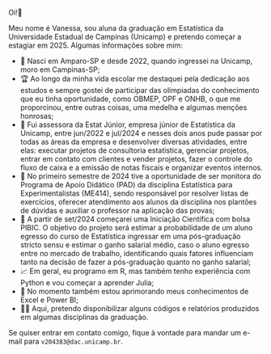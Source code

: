 Oi!👋

Meu nome é Vanessa, sou aluna da graduação em Estatística da Universidade Estadual de Campinas (Unicamp) e pretendo começar a estagiar em 2025. Algumas informações sobre mim:

- :round_pushpin: Nasci em Amparo-SP e desde 2022, quando ingressei na Unicamp, moro em Campinas-SP;
- :trophy: Ao longo da minha vida escolar me destaquei pela dedicação aos estudos e sempre gostei de participar das olímpiadas do conhecimento que eu tinha oportunidade, como OBMEP, OPF e ONHB, o que me proporcinou, entre outras coisas, uma medelha e algumas menções honrosas;
- :briefcase: Fui assessora da Estat Júnior, empresa júnior de Estatística da Unicamp, entre jun/2022 e jul/2024 e nesses dois anos pude passar por todas as áreas da empresa e desenvolver diversas atividades, entre elas: executar projetos de consultoria estatística, gerenciar projetos, entrar em contato com clientes e vender projetos, fazer o controle do fluxo de caixa e a emissão de notas fiscais e organizar eventos internos.
- :apple: No primeiro semestre de 2024 tive a oportunidade de ser monitora do Programa de Apoio Didático (PAD) da disciplina Estatística para Experimentalistas (ME414), sendo responsável por resolver listas de exercícios, oferecer atendimento aos alunos da disciplina nos plantões de dúvidas e auxiliar o professor na aplicação das provas;
- :mag_right: A partir de set/2024 começarei uma Iniciação Científica com bolsa PIBIC. O objetivo do projeto será estimar a probabilidade de um aluno egresso do curso de Estatística ingressar em uma pós-graduação stricto sensu e estimar o ganho salarial médio, caso o aluno egresso entre no mercado de trabalho, identificando quais fatores influenciam tanto na decisão de fazer a pós-graduação quanto no ganho salarial;
- :chart_with_upwards_trend: Em geral, eu programo em R, mas também tenho experiência com Python e vou começar a aprender Julia;
- :seedling: No momento também estou aprimorando meus conhecimentos de Excel e Power BI;
- :woman_technologist: Aqui, pretendo disponibilizar alguns códigos e relatórios produzidos em algumas disciplinas da graduação.

Se quiser entrar em contato comigo, fique à vontade para mandar um e-mail para  `v204383@dac.unicamp.br`.
